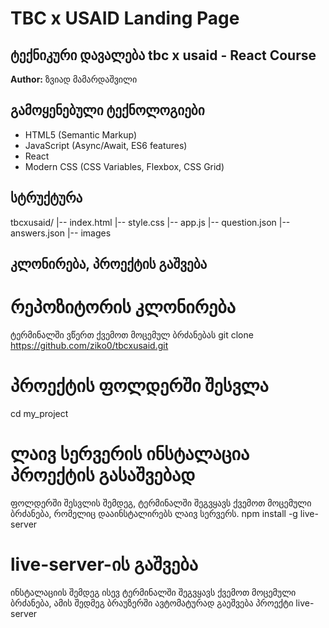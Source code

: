 # TBC x USAID Landing Page

## ტექნიკური დავალება tbc x usaid - React Course

**Author:** ზვიად მამარდაშვილი

## გამოყენებული ტექნოლოგიები
- HTML5 (Semantic Markup)
- JavaScript (Async/Await, ES6 features)
- React
- Modern CSS (CSS Variables, Flexbox, CSS Grid)


## სტრუქტურა

tbcxusaid/
|-- index.html
|-- style.css
|-- app.js
|-- question.json
|-- answers.json
|-- images

## კლონირება, პროექტის გაშვება
# რეპოზიტორის კლონირება
ტერმინალში ვწერთ ქვემოთ მოცემულ ბრძანებას 
git clone https://github.com/ziko0/tbcxusaid.git

# პროექტის ფოლდერში შესვლა
cd my_project

# ლაივ სერვერის ინსტალაცია პროექტის გასაშვებად
ფოლდერში შესვლის შემდეგ, ტერმინალში შეგვყავს ქვემოთ მოცემული ბრძანება, რომელიც დააინსტალირებს ლაივ სერვერს.
npm install -g live-server


# live-server-ის გაშვება
ინსტალაციის შემდეგ ისევ ტერმინალში შეგვყავს ქვემოთ მოცემული ბრძანება, ამის შედმეგ ბრაუზერში ავტომატურად გაეშვება პროექტი 
live-server
